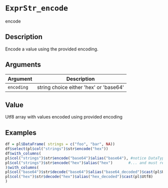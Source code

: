 # `ExprStr_encode`

encode


## Description

Encode a value using the provided encoding.


## Arguments

Argument      |Description
------------- |----------------
`encoding`     |     string choice either 'hex' or 'base64'


## Value

Utf8 array with values encoded using provided encoding


## Examples

```r
df = pl$DataFrame( strings = c("foo", "bar", NA))
df$select(pl$col("strings")$str$encode("hex"))
df$with_columns(
pl$col("strings")$str$encode("base64")$alias("base64"), #notice DataType is not encoded
pl$col("strings")$str$encode("hex")$alias("hex")       #... and must restored with cast
)$with_columns(
pl$col("base64")$str$decode("base64")$alias("base64_decoded")$cast(pl$Utf8),
pl$col("hex")$str$decode("hex")$alias("hex_decoded")$cast(pl$Utf8)
)
```


